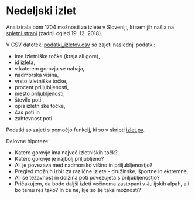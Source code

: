 Nedeljski izlet
=====================================

Analizirala bom 1704 možnosti za izlete v Sloveniji, ki sem jih našla na [spletni strani](http://www.hribi.net/goreiskanjerezultat.asp?drzavaid=1&gorovjeid=&goraime=&VisinaMIN=&VisinaMAX=&CasMIN=&CasMAX=&izhodisce=&izhodisceMIN=&izhodisceMAX=&VisinskaRazlikaMIN=&VisinskaRazlikaMAX=&zahtevnostid=&zahtevnostSmucanjeid=&IzhodisceMinOddaljenost=&IzhodisceMAXOddaljenost=&GoraMinOddaljenost=&GoraMaxOddaljenost=&mojaSirina=0&mojaDolzina=0) (zadnji ogled 19. 12. 2018).

V CSV datoteki [podatki_izletov.csv](Prog1_projekt_izlet/Prog1_projekt_izlet/podatki_izlet/podatki_izletov.csv) so zajeti naslednji podatki:
* ime izletniške točke (kraja ali gore),
* id izleta,
* v katerem gorovju se nahaja,
* nadmorska višina,
* vrsto izletniške točke,
* procent priljubljenosti,
* mesto priljubljenosti,
* število poti ,
* opis izletniške točke,
* čas poti in
* zahtevnost poti

Podatki so zajeti s pomočjo funkcij, ki so v skripti [izlet.py](Prog1_projekt_izlet/izlet.py).


Delovne hipoteze:
* Katero gorovje ima največ izletniških točk?
* Katero gorovje je najbolj priljubljeno?
* Ali je povezava med nadmorsko višino in priljubljenostjo?
* Pregled možnih izbir za različne izlete - družinske, športne in ektremne.
* Ali se težavnost in dolžina poti povezujeta s priljubljenostjo?
* Pričakujem, da bodo daljši izleti večinoma zastopani v Julijskih alpah, ali bo temu res tako? In če ne, kje so še take možnosti?

